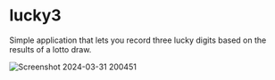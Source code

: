 # lucky3
 Simple application that lets you record three lucky digits based on the results of a lotto draw.
 
![Screenshot 2024-03-31 200451](https://github.com/seizue/lucky3/assets/25120376/f7f8cfdd-5341-4aed-9705-194ade69e2c1)
